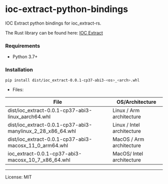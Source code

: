 # ioc-extract-python-bindings
IOC Extract python bindings for ioc_extract-rs.  

The Rust library can be found here: [IOC Extract](https://github.com/marirs/ioc_extract-rs)

### Requirements

- Python 3.7+

### Installation

```bash
pip install dist/ioc_extract-0.0.1-cp37-abi3-<os>_<arch>.whl
```

- Files:

| File  | OS/Architecture            |
|---|----------------------------|
|dist/ioc_extract-0.0.1-cp37-abi3-linux_aarch64.whl| Linux / Arm architecture   |
|dist/ioc_extract-0.0.1-cp37-abi3-manylinux_2_28_x86_64.whl| Linux / Intel architecture |
|dist/ioc_extract-0.0.1-cp37-abi3-macosx_11_0_arm64.whl| MacOS / Arm architecture   |
|ioc_extract-0.0.1-cp37-abi3-macosx_10_7_x86_64.whl| MacOS/ Intel architecture  |

---
License: MIT